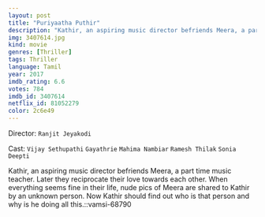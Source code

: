 ```yaml
---
layout: post
title: "Puriyaatha Puthir"
description: "Kathir, an aspiring music director befriends Meera, a part time music teacher. Later they reciprocate their love towards each other. When everything seems fine in their life, nude pics of Meera are shared to Kathir by an unknown person. Now Kathir should find out who is that person and why is he doing all this..."
img: 3407614.jpg
kind: movie
genres: [Thriller]
tags: Thriller 
language: Tamil
year: 2017
imdb_rating: 6.6
votes: 784
imdb_id: 3407614
netflix_id: 81052279
color: 2c6e49
---
```

Director: `Ranjit Jeyakodi`  

Cast: `Vijay Sethupathi` `Gayathrie` `Mahima Nambiar` `Ramesh Thilak` `Sonia Deepti` 

Kathir, an aspiring music director befriends Meera, a part time music teacher. Later they reciprocate their love towards each other. When everything seems fine in their life, nude pics of Meera are shared to Kathir by an unknown person. Now Kathir should find out who is that person and why is he doing all this.::vamsi-68790